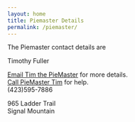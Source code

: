 ```yaml
---
layout: home
title: Piemaster Details
permalink: /piemaster/
---
```


The Piemaster contact details are

Timothy Fuller
<p>
  <a href="mailto:3116moonpiemaster@gmail.com">Email Tim the PieMaster</a> for more details.
  <br/>
  <a href="tel:4235957886">Call PieMaster Tim</a> for help.
  <br/>
  (423)595-7886
</p>

965 Ladder Trail<br/>
Signal Mountain

